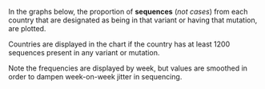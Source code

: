 In the graphs below, the proportion of **sequences** (_not cases_) from each country that are designated as being in that variant or having that mutation, are plotted.

Countries are displayed in the chart if the country has at least 1200 sequences present in any variant or mutation.

Note the frequencies are displayed by week, but values are smoothed in order to dampen week-on-week jitter in sequencing.